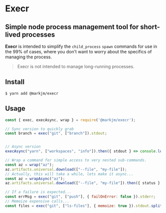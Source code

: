 # Execr
## Simple node process management tool for short-lived processes

**Execr** is intended to simplify the `child_process` `spawn` commands for use in the 99% of cases, where you don't want to worry about the specifics of managing the process.
> Execr is not intended to manage long-running processes.

## Install
```
$ yarn add @markjm/execr
```

## Usage
```js
const { exec, execAsync, wrap } = require('@markjm/execr');

// Sync version to quickly grab
const branch = exec("git", ["branch"]).stdout;


// Async version
execAsync("yarn", ["workspaces", "info"]).then({ stdout } => console.log(stdout));

// Wrap a command for simple access to very nested sub-commands.
const az = wrap("az");
az.artifacts.universal.download(["--file", "my-file"]);
// Actually, this will take a while, lets make it async...
const az = wrapAsync("az");
az.artifacts.universal.download(["--file", "my-file"]).then({ status } => console.log(status));

// If a failure is expected...
const errMsg = exec("git", ["push"], { failOnError: false }).stderr;
// Memoize expensive calls...
const files = exec("git", ["ls-files"], { memoize: true }).stdout.split("\n");
```

